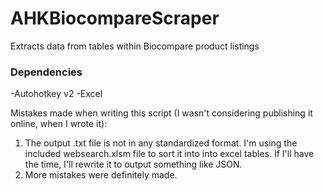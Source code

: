 # AHKBiocompareScraper
Extracts data from tables within Biocompare product listings

### Dependencies
-Autohotkey v2
-Excel

Mistakes made when writing this script (I wasn't considering publishing it online, when I wrote it):
1) The output .txt file is not in any standardized format. I'm using the included websearch.xlsm file to sort it into into excel tables. If I'll have the time, I'll rewrite it to output something like JSON.
2) More mistakes were definitely made.
